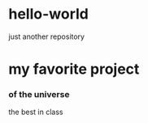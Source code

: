 # hello-world
just another repository
# my favorite project
### of the universe ###
the best in class
